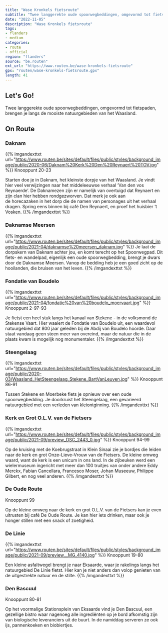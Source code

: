 ```yaml
---
title: "Wase Kronkels fietsroute"
subtitle: "Twee langgerekte oude spoorwegbeddingen, omgevormd tot fietspaden, brengen je langs de mooiste natuurgebieden van het Waasland"
date: "2022-11-05"
description: "Wase Kronkels fietsroute"
tags:
- flanders
- medium
categories:
- route
- official
region: "flanders"
source: "be.routen"
ext_url: "https://www.routen.be/wase-kronkels-fietsroute"
gpx: "routen/wase-kronkels-fietsroute.gpx"
length: 41
---
```


## Let's Go!

Twee langgerekte oude spoorwegbeddingen, omgevormd tot fietspaden, brengen je langs de mooiste natuurgebieden van het Waasland.

## On Route

### Daknam

{{% imgandexttxt url="https://www.routen.be/sites/default/files/public/styles/background_image/public/2020-06/Daknam%20Kerk%20Den%20Reynaert%20TOV.jpg" %}}
Knooppunt 20-23

Starten doe je in Daknam, het kleinste dorpje van het Waasland. Je vindt hier veel verwijzingen naar het middeleeuwse verhaal ‘Van den vos Reynaerde’. De Daknamezen zijn er namelijk van overtuigd dat Reynaert en zijn clan hier hebben rondgezworven. Dat merk je ook aan de horecazaken in het dorp die de namen van personages uit het verhaal dragen. Spring eens binnen bij café Den Reynaert, en proef het huisbier ‘t Vosken.
{{% /imgandexttxt %}}

### Daknamse Meersen

{{% imgandexttxt url="https://www.routen.be/sites/default/files/public/styles/background_image/public/2021-04/daknamse%20meersen_daknam.jpg" %}}
Je laat de dorpskern van Daknam achter jou, en komt terecht op het Spoorwegpad. Dit fiets- en wandelpad, eigenlijk een oude spoorwegbedding, brengt je dwars door de Daknamse Meersen. Vanop de bedding heb je een goed zicht op de hooilanden, die bruisen van het leven.
{{% /imgandexttxt %}}

### Fondatie van Boudelo

{{% imgandexttxt url="https://www.routen.be/sites/default/files/public/styles/background_image/public/2021-04/fondatie%20van%20boudelo_moervaart.jpg" %}}
Knooppunt 2-97-93

Je fietst een heel stuk langs het kanaal van Stekene - in de volksmond de Stekense Vaart. Hier waaiert de Fondatie van Boudelo uit, een waardevol natuurgebied dat 800 jaar geleden bij de Abdij van Boudelo hoorde. Daar staat vandaag geen steen meer van overeind, maar de natuur die in de plaats kwam is mogelijk nog monumentaler.
{{% /imgandexttxt %}}

### Steengelaag

{{% imgandexttxt url="https://www.routen.be/sites/default/files/public/styles/background_image/public/2020-03/Waasland_HetSteengelaag_Stekene_BartVanLeuven.jpg" %}}
Knooppunt 86-91

Tussen Stekene en Moerbeke fiets je opnieuw over een oude spoorwegbedding. Je doorkruist het Steengelaag, een gevarieerd natuurgebied met een verleden van kleiontginning.
{{% /imgandexttxt %}}

### Kerk en Grot O.L.V. van de Fietsers

{{% imgandexttxt url="https://www.routen.be/sites/default/files/public/styles/background_image/public/2021-09/preview_DSC_2443_0.jpg" %}}
Knooppunt 94-99

Op de kruising met de Koebrugstraat in Klein Sinaai zie je bordjes die leiden naar de kerk en grot Onze-Lieve-Vrouw van de Fietsers. De kleine omweg waard, want de kerk is een unicum in ons land. In de zijbeuken werd een wielermuseum ingericht met meer dan 100 truitjes van onder andere Eddy Merckx, Fabian Cancellara, Francesco Moser, Johan Museeuw, Philippe Gilbert, en nog veel anderen.
{{% /imgandexttxt %}}

### De Oude Route

Knooppunt 99

Op de kleine omweg naar de kerk en grot O.L.V. van de Fietsers kan je even uitrusten bij café De Oude Route. Je kan hier iets drinken, maar ook je honger stillen met een snack of zoetigheid.

### De Linie

{{% imgandexttxt url="https://www.routen.be/sites/default/files/public/styles/background_image/public/2021-09/preview__MG_4140.jpg" %}}
Knooppunt 19-80

Een kleine asfaltwegel brengt je naar Eksaarde, waar je rakelings langs het natuurgebied De Linie fietst. Hier kan je niet anders dan volop genieten van de uitgestrekte natuur en de stilte.
{{% /imgandexttxt %}}

### Den Bascuul

Knooppunt 80-81

Op het voormalige Stationsplein van Eksaarde vind je Den Bascuul, een gezellige bistro waar nagenoeg alle ingrediënten op je bord afkomstig zijn van biologische leveranciers uit de buurt. In de namiddag serveren ze ook ijs, pannenkoeken en biobiertjes.


